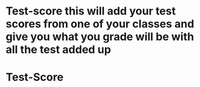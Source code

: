# Test-score this will add your test scores from one of your classes and give you what you grade will be with all the test added up
# Test-Score
